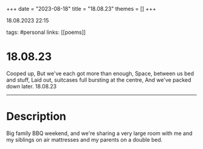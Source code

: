 +++
date = "2023-08-18"
title = "18.08.23"
themes = []
+++

18.08.2023 22:15

tags: #personal
links: [[poems]]

# 18.08.23

Cooped up,
But we've each got more than enough,
Space, between us bed and stuff,
Laid out, suitcases full bursting at the centre,
And we've packed down later.
18.08.23

---

# Description

Big family BBQ weekend, and we're sharing a very large room with me and my siblings on air mattresses and my parents on a double bed.